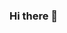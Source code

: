 ### Hi there 👋

<!--
**Alejandrorusinoff/Alejandrorusinoff** is a ✨ _special_ ✨ repository because its `README.md` (this file) appears on your GitHub profile.

Here are some ideas to get you started:

- 🔭 I’m currently  estoy buscando trabajo
- 🌱 I’m currently soy Fullstack developer Javascript y  manejo las siguientes tecnologias: Api Resnt, AWS, Linux, Css, Docker, , Html, Azure, Mocha, MongoDB, Mongoose, NodeJS, Postgress, ReactJs , React-Native, Redux, Sass, SQL, Sequelize, Postman y Python.
- Actualemte estoy buscando desarrollarme como desarrollador blockchain o React.

- 📫 How to reach me:alejandrorusinoff@gmail.com

-->
